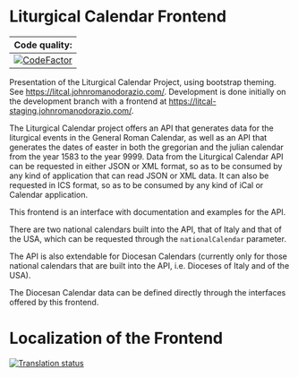 # Liturgical Calendar Frontend

| Code quality: |
|:-------------:|
| [![CodeFactor](https://www.codefactor.io/repository/github/liturgical-calendar/liturgicalcalendarfrontend/badge)](https://www.codefactor.io/repository/github/liturgical-calendar/liturgicalcalendarfrontend) |

Presentation of the Liturgical Calendar Project, using bootstrap theming. See https://litcal.johnromanodorazio.com/. Development is done initially on the development branch with a frontend at https://litcal-staging.johnromanodorazio.com/.

The Liturgical Calendar project offers an API that generates data for the liturgical events in the General Roman Calendar, as well as an API that generates the dates of easter in both the gregorian and the julian calendar from the year 1583 to the year 9999. Data from the Liturgical Calendar API can be requested in either JSON or XML format, so as to be consumed by any kind of application that can read JSON or XML data. It can also be requested in ICS format, so as to be consumed by any kind of iCal or Calendar application.

This frontend is an interface with documentation and examples for the API.

There are two national calendars built into the API, that of Italy and that of the USA, which can be requested through the `nationalCalendar` parameter.

The API is also extendable for Diocesan Calendars (currently only for those national calendars that are built into the API, i.e. Dioceses of Italy and of the USA).

The Diocesan Calendar data can be defined directly through the interfaces offered by this frontend.

# Localization of the Frontend
<a href="https://translate.johnromanodorazio.com/engage/liturgical-calendar/">
<img src="https://translate.johnromanodorazio.com/widgets/liturgical-calendar/-/frontend/open-graph.png" alt="Translation status" />
</a>
